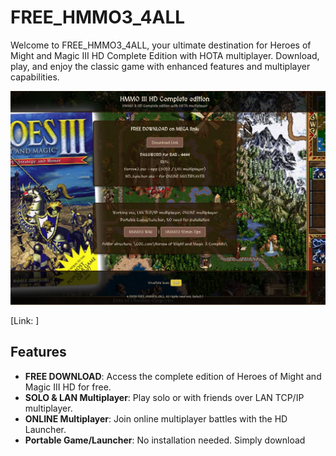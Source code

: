 # FREE_HMMO3_4ALL

Welcome to FREE_HMMO3_4ALL, your ultimate destination for Heroes of Might and Magic III HD Complete Edition with HOTA multiplayer. Download, play, and enjoy the classic game with enhanced features and multiplayer capabilities.

![HMMO3 Screenshot](/assets/scrHM3.png)

[Link: ]

## Features
- **FREE DOWNLOAD**: Access the complete edition of Heroes of Might and Magic III HD for free.
- **SOLO & LAN Multiplayer**: Play solo or with friends over LAN TCP/IP multiplayer.
- **ONLINE Multiplayer**: Join online multiplayer battles with the HD Launcher.
- **Portable Game/Launcher**: No installation needed. Simply download 

